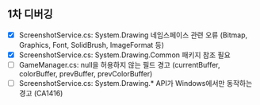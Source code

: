 ## 1차 디버깅
- [x] ScreenshotService.cs: System.Drawing 네임스페이스 관련 오류 (Bitmap, Graphics, Font, SolidBrush, ImageFormat 등)
- [x] ScreenshotService.cs: System.Drawing.Common 패키지 참조 필요
- [ ] GameManager.cs: null을 허용하지 않는 필드 경고 (currentBuffer, colorBuffer, prevBuffer, prevColorBuffer)
- [ ] ScreenshotService.cs: System.Drawing.* API가 Windows에서만 동작하는 경고 (CA1416)

